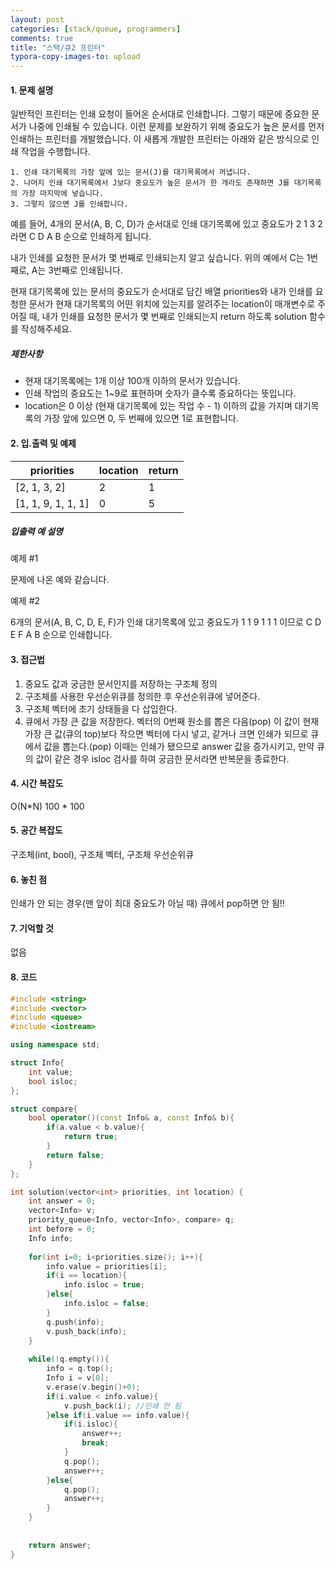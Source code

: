 ```yaml
---
layout: post
categories: [stack/queue, programmers]
comments: true
title: "스택/큐2 프린터"
typora-copy-images-to: upload
---
```


#### 1. 문제 설명

일반적인 프린터는 인쇄 요청이 들어온 순서대로 인쇄합니다. 그렇기 때문에 중요한 문서가 나중에 인쇄될 수 있습니다. 이런 문제를 보완하기 위해 중요도가 높은 문서를 먼저 인쇄하는 프린터를 개발했습니다. 이 새롭게 개발한 프린터는 아래와 같은 방식으로 인쇄 작업을 수행합니다.

```
1. 인쇄 대기목록의 가장 앞에 있는 문서(J)를 대기목록에서 꺼냅니다.
2. 나머지 인쇄 대기목록에서 J보다 중요도가 높은 문서가 한 개라도 존재하면 J를 대기목록의 가장 마지막에 넣습니다.
3. 그렇지 않으면 J를 인쇄합니다.
```

예를 들어, 4개의 문서(A, B, C, D)가 순서대로 인쇄 대기목록에 있고 중요도가 2 1 3 2 라면 C D A B 순으로 인쇄하게 됩니다.

내가 인쇄를 요청한 문서가 몇 번째로 인쇄되는지 알고 싶습니다. 위의 예에서 C는 1번째로, A는 3번째로 인쇄됩니다.

현재 대기목록에 있는 문서의 중요도가 순서대로 담긴 배열 priorities와 내가 인쇄를 요청한 문서가 현재 대기목록의 어떤 위치에 있는지를 알려주는 location이 매개변수로 주어질 때, 내가 인쇄를 요청한 문서가 몇 번째로 인쇄되는지 return 하도록 solution 함수를 작성해주세요.

##### 제한사항

- 현재 대기목록에는 1개 이상 100개 이하의 문서가 있습니다.
- 인쇄 작업의 중요도는 1~9로 표현하며 숫자가 클수록 중요하다는 뜻입니다.
- location은 0 이상 (현재 대기목록에 있는 작업 수 - 1) 이하의 값을 가지며 대기목록의 가장 앞에 있으면 0, 두 번째에 있으면 1로 표현합니다.

#### 2. 입.출력 및 예제

| priorities         | location | return |
| ------------------ | -------- | ------ |
| [2, 1, 3, 2]       | 2        | 1      |
| [1, 1, 9, 1, 1, 1] | 0        | 5      |

##### 입출력 예 설명

예제 #1

문제에 나온 예와 같습니다.

예제 #2

6개의 문서(A, B, C, D, E, F)가 인쇄 대기목록에 있고 중요도가 1 1 9 1 1 1 이므로 C D E F A B 순으로 인쇄합니다.

#### 3. 접근법

1. 중요도 값과 궁금한 문서인지를 저장하는 구조체 정의
2. 구조체를 사용한 우선순위큐를 정의한 후 우선순위큐에 넣어준다.
3. 구조체 벡터에 초기 상태들을 다 삽입한다.
4. 큐에서 가장 큰 값을 저장한다. 벡터의 0번째 원소를 뽑은 다음(pop) 이 값이 현재 가장 큰 값(큐의 top)보다 작으면 벡터에 다시 넣고, 같거나 크면 인쇄가 되므로 큐에서 값을 뽑는다.(pop) 이때는 인쇄가 됐으므로 answer 값을 증가시키고, 만약  큐의 값이 같은 경우 isloc 검사를 하여 궁금한 문서라면 반복문을 종료한다.

#### 4. 시간 복잡도 

O(N*N) 100 * 100

#### 5. 공간 복잡도

구조체(int, bool), 구조체 벡터, 구조체 우선순위큐

#### 6. 놓친 점

인쇄가 안 되는 경우(맨 앞이 최대 중요도가 아닐 때) 큐에서 pop하면 안 됨!!

#### 7. 기억할 것

없음

#### 8. 코드

```c++
#include <string>
#include <vector>
#include <queue>
#include <iostream>

using namespace std;

struct Info{
    int value;
    bool isloc;
};

struct compare{
    bool operator()(const Info& a, const Info& b){
        if(a.value < b.value){
            return true;
        }
        return false;
    }
};

int solution(vector<int> priorities, int location) {
    int answer = 0;
    vector<Info> v;
    priority_queue<Info, vector<Info>, compare> q;
    int before = 0;
    Info info;
    
    for(int i=0; i<priorities.size(); i++){
        info.value = priorities[i];
        if(i == location){
            info.isloc = true;
        }else{
            info.isloc = false;
        }
        q.push(info);
        v.push_back(info);
    }
    
    while(!q.empty()){
        info = q.top();
        Info i = v[0]; 
        v.erase(v.begin()+0);
        if(i.value < info.value){
            v.push_back(i); //인쇄 안 됨
        }else if(i.value == info.value){
            if(i.isloc){
                answer++;
                break;
            }
            q.pop();
            answer++;
        }else{
            q.pop();
            answer++;
        }
    }
    
    
    return answer;
}
```
